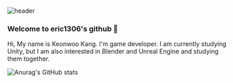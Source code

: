 ![header](https://capsule-render.vercel.app/api?type=Cylinder&color=timeGradient&height=100&section=header&text=eric1306's%20Github&fontSize=48)

### Welcome to eric1306's github 👋

Hi, My name is Keonwoo Kang. I'm game developer.
I am currently studying Unity, but I am also interested in Blender and Unreal Engine and studying them together.

![Anurag's GitHub stats](https://github-readme-stats.vercel.app/api?username=eric1306&show_icons=true&theme=radical)
